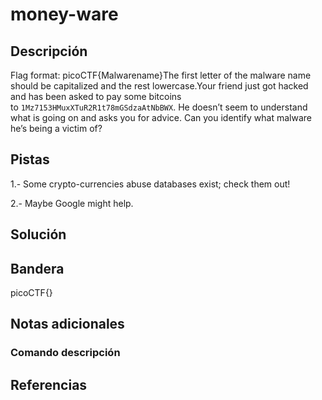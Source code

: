 # money-ware

## Descripción
Flag format: picoCTF{Malwarename}The first letter of the malware name should be capitalized and the rest lowercase.Your friend just got hacked and has been asked to pay some bitcoins to `1Mz7153HMuxXTuR2R1t78mGSdzaAtNbBWX`. He doesn’t seem to understand what is going on and asks you for advice. Can you identify what malware he’s being a victim of?

## Pistas
1.- Some crypto-currencies abuse databases exist; check them out!

2.- Maybe Google might help.

## Solución


## Bandera

picoCTF{}

## Notas adicionales


### Comando    descripción


## Referencias